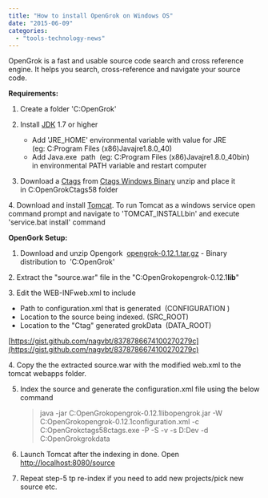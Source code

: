 ```yaml
---
title: "How to install OpenGrok on Windows OS"
date: "2015-06-09"
categories: 
  - "tools-technology-news"
---
```


OpenGrok is a fast and usable source code search and cross reference engine. It helps you search, cross-reference and navigate your source code.

**Requirements:**

1. Create a folder 'C:OpenGrok'
    
2. Install [JDK](http://www.oracle.com/technetwork/java/) 1.7 or higher
    
    - Add 'JRE\_HOME' environmental variable with value for JRE (eg: C:Program Files (x86)Javajre1.8.0\_40)
    - Add Java.exe  path  (eg: C:Program Files (x86)Javajre1.8.0\_40bin) in environmental PATH variable and restart computer
3. Download a [Ctags](http://ctags.sourceforge.net/) from [Ctags Windows Binary](http://ctags.sourceforge.net/) unzip and place it in C:OpenGrokCtags58 folder
    

4. Download and install [Tomcat](http://tomcat.apache.org/download-70.cgi). To run Tomcat as a windows service open command prompt and navigate to 'TOMCAT\_INSTALLbin' and execute 'service.bat install' command

**OpenGork Setup:**

1. Download and unzip Opengork  [opengrok-0.12.1.tar.gz](http://java.net/projects/opengrok/downloads/download/opengrok-0.12.1.tar.gz) - Binary distribution to  'C:OpenGrok'

2. Extract the "source.war" file in the "C:OpenGrokopengrok-0.12.1**lib**"

3. Edit the WEB-INFweb.xml to include

- Path to configuration.xml that is generated  (CONFIGURATION )
- Location to the source being indexed. (SRC\_ROOT)
- Location to the "Ctag" generated grokData  (DATA\_ROOT)

[https://gist.github.com/nagvbt/8378786674100270279c](https://gist.github.com/nagvbt/8378786674100270279c)

4. Copy the the extracted source.war with the modified web.xml to the tomcat webapps folder.

5. Index the source and generate the configuration.xml file using the below command
    
    > java -jar C:OpenGrokopengrok-0.12.1libopengrok.jar -W C:OpenGrokopengrok-0.12.1configuration.xml -c C:OpenGrokctags58ctags.exe -P -S -v -s D:Dev -d C:OpenGrokgrokdata
    
6. Launch Tomcat after the indexing in done. Open [http://localhost:8080/source](http://localhost:8080/source)
    
7. Repeat step-5 tp re-index if you need to add new projects/pick new source etc.
